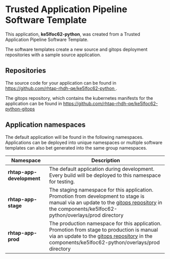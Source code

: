 # Trusted Application Pipeline Software Template

This application, **ke5lfoc62-python**, was created from a Trusted Application Pipeline Software Template.

The software templates create a new source and gitops deployment repositories with a sample source application. 

## Repositories

The source code for your application can be found in [https://github.com/rhtap-rhdh-qe/ke5lfoc62-python ](https://github.com/rhtap-rhdh-qe/ke5lfoc62-python ).
 
The gitops repository, which contains the kubernetes manifests for the application can be found in 
[https://github.com/rhtap-rhdh-qe/ke5lfoc62-python-gitops ](https://github.com/rhtap-rhdh-qe/ke5lfoc62-python-gitops ) 

## Application namespaces 

The default application will be found in the following namespaces. Applications can be deployed into unique namespaces or multiple software templates can also bet generated into the same group namespaces.  

|  Namespace   |  Description   |  
| -------- | -------- |   
| **rhtap-app-development** | The default application during development. Every build will be deployed to this namespace for testing. | 
| **rhtap-app-stage** | The staging namespace for this application. Promotion from development to stage is manual via an update to the [gitops repository](https://github.com/rhtap-rhdh-qe/ke5lfoc62-python-gitops ) in the components/ke5lfoc62-python/overlays/prod directory |  
| **rhtap-app-prod** | The production namespace for this application. Promotion from stage to production is manual via an update to the [gitops repository](https://github.com/rhtap-rhdh-qe/ke5lfoc62-python-gitops ) in the components/ke5lfoc62-python/overlays/prod directory | 